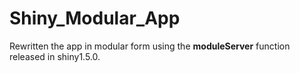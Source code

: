 # Shiny_Modular_App

Rewritten the app in modular form using the **moduleServer** function released in shiny1.5.0.   
